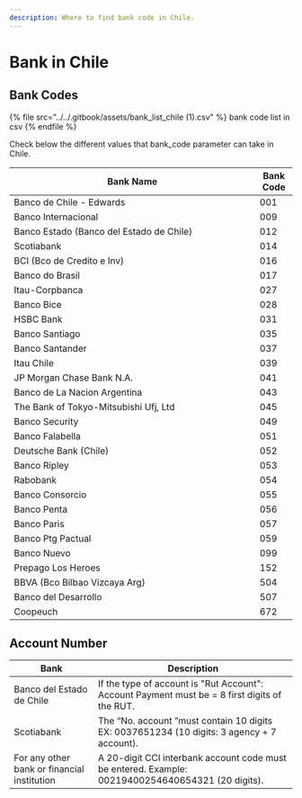 ```yaml
---
description: Where to find bank code in Chile.
---
```


# Bank in Chile

## Bank Codes

{% file src="../../.gitbook/assets/bank_list_chile (1).csv" %}
bank code list in csv
{% endfile %}

Check below the different values that bank\_code parameter can take in Chile.

<table><thead><tr><th width="421.53646677471636">Bank Name</th><th>Bank Code</th></tr></thead><tbody><tr><td>Banco de Chile - Edwards</td><td>001</td></tr><tr><td>Banco Internacional</td><td>009</td></tr><tr><td>Banco Estado (Banco del Estado de Chile)</td><td>012</td></tr><tr><td>Scotiabank</td><td>014</td></tr><tr><td>BCI (Bco de Credito e Inv)</td><td>016</td></tr><tr><td>Banco do Brasil</td><td>017</td></tr><tr><td>Itau-Corpbanca</td><td>027</td></tr><tr><td>Banco Bice</td><td>028</td></tr><tr><td>HSBC Bank</td><td>031</td></tr><tr><td>Banco Santiago</td><td>035</td></tr><tr><td>Banco Santander</td><td>037</td></tr><tr><td>Itau Chile</td><td>039</td></tr><tr><td>JP Morgan Chase Bank N.A.</td><td>041</td></tr><tr><td>Banco de La Nacion Argentina</td><td>043</td></tr><tr><td>The Bank of Tokyo-Mitsubishi Ufj, Ltd</td><td>045</td></tr><tr><td>Banco Security</td><td>049</td></tr><tr><td>Banco Falabella</td><td>051</td></tr><tr><td>Deutsche Bank (Chile)</td><td>052</td></tr><tr><td>Banco Ripley</td><td>053</td></tr><tr><td>Rabobank</td><td>054</td></tr><tr><td>Banco Consorcio</td><td>055</td></tr><tr><td>Banco Penta</td><td>056</td></tr><tr><td>Banco Paris</td><td>057</td></tr><tr><td>Banco Ptg Pactual</td><td>059</td></tr><tr><td>Banco Nuevo</td><td>099</td></tr><tr><td>Prepago Los Heroes</td><td>152</td></tr><tr><td>BBVA (Bco Bilbao Vizcaya Arg)</td><td>504</td></tr><tr><td>Banco del Desarrollo</td><td>507</td></tr><tr><td>Coopeuch</td><td>672</td></tr></tbody></table>

## Account Number

| Bank                                        | Description                                                                                       |
| ------------------------------------------- | ------------------------------------------------------------------------------------------------- |
| Banco del Estado de Chile                   | If the type of account is "Rut Account": Account Payment must be = 8 first digits of the RUT.     |
| Scotiabank                                  | The “No. account ”must contain 10 digits EX: 0037651234 (10 digits: 3 agency + 7 account).        |
| For any other bank or financial institution | A 20-digit CCI interbank account code must be entered. Example: 00219400254640654321 (20 digits). |
